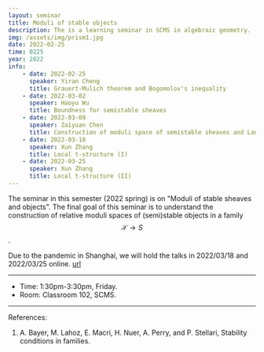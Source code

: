 ```yaml
---
layout: seminar 
title: Moduli of stable objects
description: The is a learning seminar in SCMS in algebraic geometry.
img: /assets/img/prism1.jpg
date: 2022-02-25
time: 0225
year: 2022
info:
    - date: 2022-02-25
      speaker: Yiran Cheng      
      title: Grauert-Mulich theorem and Bogomolov's inequality
    - date: 2022-03-02
      speaker: Haoyu Wu
      title: Boundness for semistable sheaves
    - date: 2022-03-09
      speaker: Zaiyuan Chen 
      title: Construction of moduli space of semistable sheaves and Langton's theorem
    - date: 2022-03-18
      speaker: Xun Zhang
      title: Local t-structure (I) 
    - date: 2022-03-25
      speaker: Xun Zhang
      title: Local t-structure (II)
---
```


The seminar in this semester (2022 spring) is on "Moduli of stable sheaves and objects". The final goal of this seminar is to understand the construction of relative moduli spaces of (semi)stable objects in a family $$\mathcal{X} \to S$$.

Due to the pandemic in Shanghai, we will hold the talks in 2022/03/18 and 2022/03/25 online. [url](https://meeting.tencent.com/dm/5i9GCSYn2D82)

---

* Time: 1:30pm-3:30pm, Friday.
* Room: Classroom 102, SCMS.

--- 
References: 
1. A. Bayer, M. Lahoz, E. Macri, H. Nuer, A. Perry, and P. Stellari, Stability conditions in families.
